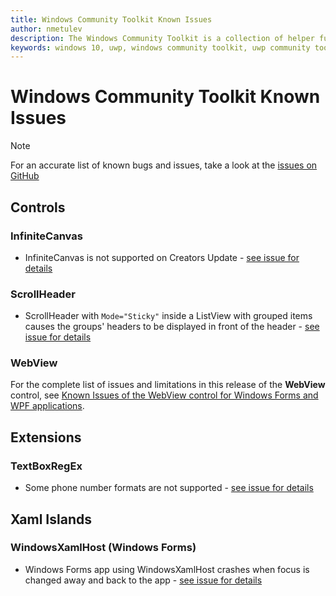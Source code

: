```yaml
---
title: Windows Community Toolkit Known Issues
author: nmetulev
description: The Windows Community Toolkit is a collection of helper functions, custom controls, and app services. It simplifies and demonstrates common developer tasks building UWP apps for Windows 10. 
keywords: windows 10, uwp, windows community toolkit, uwp community toolkit, uwp toolkit, known issues
---
```


# Windows Community Toolkit Known Issues

> [!NOTE]
For an accurate list of known bugs and issues, take a look at the [issues on GitHub](https://github.com/Microsoft/WindowsCommunityToolkit//issues)


## Controls

### InfiniteCanvas
* InfiniteCanvas is not supported on Creators Update - [see issue for details](https://github.com/Microsoft/WindowsCommunityToolkit/issues/2162)

### ScrollHeader
* ScrollHeader with `Mode="Sticky"` inside a ListView with grouped items causes the groups' headers to be displayed in front of the header - [see issue for details](https://github.com/Microsoft/WindowsCommunityToolkit//issues/1446)

### WebView
For the complete list of issues and limitations in this release of the **WebView** control, see [Known Issues of the WebView control for Windows Forms and WPF applications](controls/wpf-winforms/WebView-known-issues.md).

## Extensions

### TextBoxRegEx
* Some phone number formats are not supported - [see issue for details](https://github.com/Microsoft/WindowsCommunityToolkit//issues/1821)

## Xaml Islands

### WindowsXamlHost (Windows Forms)
* Windows Forms app using WindowsXamlHost crashes when focus is changed away and back to the app - [see issue for details](https://github.com/Microsoft/WindowsCommunityToolkit/issues/2491)